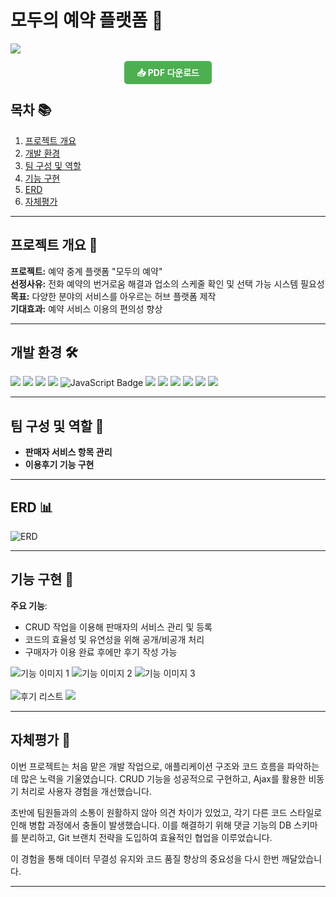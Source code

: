# 모두의 예약 플랫폼 📅
<img src="https://capsule-render.vercel.app/api?type=waving&color=FFEDC9&height=170&section=header&text=RESERVATION&fontSize=40" />

<div style="text-align: center; margin: 20px 0;">
    <a href="https://github.com/SuHyeonMoon/team-project/raw/master/모두의예약_양재하_김하겸_오규원_문수현_최종.pdf" target="_blank" style="padding: 10px 20px; background-color: #4CAF50; color: white; text-decoration: none; border-radius: 5px; font-weight: bold;">📥 PDF 다운로드</a>
</div>

## 목차 📚
1. [프로젝트 개요](#프로젝트-개요)
2. [개발 환경](#개발-환경)
3. [팀 구성 및 역할](#팀-구성-및-역할)
4. [기능 구현](#기능-구현)
5. [ERD](#erd)
6. [자체평가](#자체평가)

---

## 프로젝트 개요 🎯
**프로젝트:** 예약 중계 플랫폼 "모두의 예약"  
**선정사유:** 전화 예약의 번거로움 해결과 업소의 스케줄 확인 및 선택 가능 시스템 필요성  
**목표:** 다양한 분야의 서비스를 아우르는 허브 플랫폼 제작  
**기대효과:** 예약 서비스 이용의 편의성 향상  

---

## 개발 환경 🛠️
<div>
    <img src="https://img.shields.io/badge/java-007396?style=for-the-badge&logo=java&logoColor=white">
    <img src="https://img.shields.io/badge/html5-E34F26?style=for-the-badge&logo=html5&logoColor=white">
    <img src="https://img.shields.io/badge/css-1572B6?style=for-the-badge&logo=css3&logoColor=white">
    <img src="https://img.shields.io/badge/jquery-0769AD?style=for-the-badge&logo=jquery&logoColor=white">
    <img src="https://img.shields.io/badge/JavaScript-F7DF1E?style=for-the-badge&logo=JavaScript&logoColor=white" alt="JavaScript Badge" />
    <img src="https://img.shields.io/badge/spring-6DB33F?style=for-the-badge&logo=spring&logoColor=white">
    <img src="https://img.shields.io/badge/springboot-6DB33F?style=for-the-badge&logo=springboot&logoColor=white">
    <img src="https://img.shields.io/badge/oracle-F80000?style=for-the-badge&logo=oracle&logoColor=white">
    <img src="https://img.shields.io/badge/mysql-4479A1?style=for-the-badge&logo=mysql&logoColor=white">
    <img src="https://img.shields.io/badge/apache tomcat-F8DC75?style=for-the-badge&logo=apachetomcat&logoColor=white">
    <img src="https://img.shields.io/badge/github-181717?style=for-the-badge&logo=github&logoColor=white">
</div>

---

## 팀 구성 및 역할 👥
- **판매자 서비스 항목 관리**
- **이용후기 기능 구현**

---

## ERD 📊
<img src="https://github.com/user-attachments/assets/5cf38545-eec2-454f-9e09-c944ce9a690a" alt="ERD" />

---

## 기능 구현 🔧
**주요 기능**:
- CRUD 작업을 이용해 판매자의 서비스 관리 및 등록
- 코드의 효율성 및 유연성을 위해 공개/비공개 처리
- 구매자가 이용 완료 후에만 후기 작성 가능
<img src="https://github.com/user-attachments/assets/3e356fc7-6620-445f-bd59-7c7261469f63" alt="기능 이미지 1" />
<img src="https://github.com/user-attachments/assets/35498c78-d8f1-42b1-b70e-9f1dc5a4bbc9" alt="기능 이미지 2" />
<img src="https://github.com/user-attachments/assets/345aeeaf-9580-4353-9c7a-b636e816b5a6" alt="기능 이미지 3" />
<br>
<br>
<img src="https://github.com/user-attachments/assets/849b3527-6a87-4940-9b71-c7c17fded69a" alt="후기 리스트" />
<img  src="https://github.com/user-attachments/assets/f6172c7e-a3d3-476f-a6c7-3ed28aba84c5">


---

## 자체평가 📝
이번 프로젝트는 처음 맡은 개발 작업으로, 애플리케이션 구조와 코드 흐름을 파악하는 데 많은 노력을 기울였습니다. CRUD 기능을 성공적으로 구현하고, Ajax를 활용한 비동기 처리로 사용자 경험을 개선했습니다.

초반에 팀원들과의 소통이 원활하지 않아 의견 차이가 있었고, 각기 다른 코드 스타일로 인해 병합 과정에서 충돌이 발생했습니다. 이를 해결하기 위해 댓글 기능의 DB 스키마를 분리하고, Git 브랜치 전략을 도입하여 효율적인 협업을 이루었습니다.

이 경험을 통해 데이터 무결성 유지와 코드 품질 향상의 중요성을 다시 한번 깨달았습니다.

---

